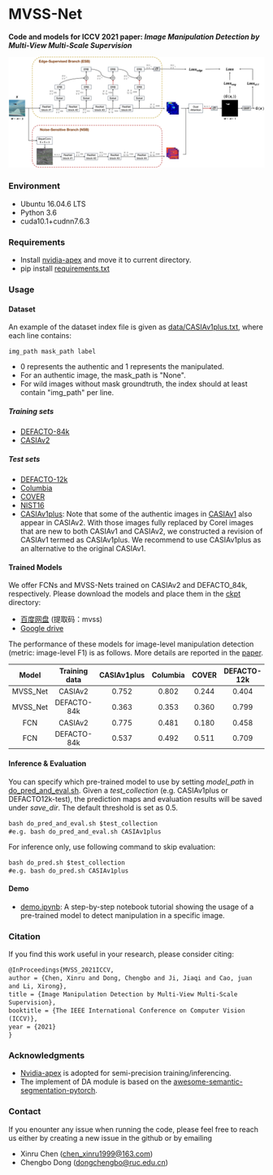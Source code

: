 # MVSS-Net

**Code and models for ICCV 2021 paper: *Image Manipulation Detection by Multi-View Multi-Scale Supervision***

![Image text](https://raw.githubusercontent.com/dong03/picture/main/framework.jpg)



### Environment

+ Ubuntu 16.04.6 LTS
+ Python 3.6
+ cuda10.1+cudnn7.6.3

  

### Requirements
+ Install [nvidia-apex](https://github.com/NVIDIA/apex) and move it to current directory.
+ pip install [requirements.txt](requirements.tx)



### Usage
#### Dataset

An example of the dataset index file is given as [data/CASIAv1plus.txt](data/CASIAv1plus.txt), where each line contains:
```angular2html
img_path mask_path label
```
- 0 represents the authentic and 1 represents the manipulated. 
- For an authentic image,  the mask_path is "None".
- For wild images without mask groundtruth, the index should at least contain "img_path" per line.  

##### Training sets

+ [DEFACTO-84k](./data/DEFACTO84k-train.txt)
+ [CASIAv2](./data/CASIAv2.txt)

##### Test sets

+ [DEFACTO-12k](./data/DEFACTO12k-test.txt)
+ [Columbia](./data/Columbia.txt) 
+ [COVER](./data/COVERAGE.txt)
+ [NIST16](./data/NIST16.txt)
+ [CASIAv1plus](./data/CASIAv1plus.txt): Note that some of the authentic images in [CASIAv1](./data/CASIAv1.txt) also appear in CASIAv2. With those images fully replaced by Corel images that are new to both CASIAv1 and CASIAv2, we constructed a revision of CASIAv1 termed as CASIAv1plus. We recommend to use CASIAv1plus as an alternative to the original CASIAv1.  


#### <span id = "jump">Trained Models</span>

We offer FCNs and MVSS-Nets trained on CASIAv2 and DEFACTO_84k, respectively. Please download the models and place them in the [ckpt](ckpt) directory:
+ [百度网盘](https://pan.baidu.com/s/1qbBulvsJ9FReUlng5zDYPg) (提取码：mvss)
+ [Google drive](https:/drive.google.com/drive/folders/1CztGkd91xF1QqEXuc2n8rVDTBJ7X695U?usp=sharing)


The performance of these models for image-level manipulation detection (metric: image-level F1) is as follows. More details are reported in the [paper](https://arxiv.org/abs/2104.06832).

|   Model  | Training data | CASIAv1plus | Columbia |  COVER | DEFACTO-12k |
|:--------:|:-------------:|:-------:|:--------:|:------:|:-----------:|
| MVSS_Net | CASIAv2       | 0.752   | 0.802    | 0.244  | 0.404       |
| MVSS_Net | DEFACTO-84k   | 0.363   | 0.353    | 0.360  | 0.799       |
| FCN      | CASIAv2       | 0.775   | 0.481    | 0.180  | 0.458       |
| FCN      | DEFACTO-84k   | 0.537   | 0.492    | 0.511  | 0.709       |



#### Inference & Evaluation
You can specify which pre-trained model to use by setting *model_path* in [do_pred_and_eval.sh](do_pred_and_eval.sh). Given a *test_collection* (e.g. CASIAv1plus or DEFACTO12k-test), the prediction maps and evaluation results will be saved under *save_dir*. The default threshold is set as 0.5.

```
bash do_pred_and_eval.sh $test_collection
#e.g. bash do_pred_and_eval.sh CASIAv1plus
```
For inference only, use following command to skip evaluation:
```
bash do_pred.sh $test_collection
#e.g. bash do_pred.sh CASIAv1plus
```


#### Demo

+ [demo.ipynb](./demo.ipynb): A step-by-step notebook tutorial showing the usage of a pre-trained model to detect manipulation in a specific image.



### Citation
If you find this work useful in your research, please consider citing:
```
@InProceedings{MVSS_2021ICCV,  
author = {Chen, Xinru and Dong, Chengbo and Ji, Jiaqi and Cao, juan and Li, Xirong},  
title = {Image Manipulation Detection by Multi-View Multi-Scale Supervision},  
booktitle = {The IEEE International Conference on Computer Vision (ICCV)},  
year = {2021}  
}
```

### Acknowledgments
- [Nvidia-apex](https://github.com/NVIDIA/apex) is adopted for semi-precision training/inferencing.
- The implement of DA module is based on the  [awesome-semantic-segmentation-pytorch](https://github.com/Tramac/awesome-semantic-segmentation-pytorch).
### Contact

If you enounter any issue when running the code, please feel free to reach us either by creating a new issue in the github or by emailing

+ Xinru Chen (chen_xinru1999@163.com)
+ Chengbo Dong (dongchengbo@ruc.edu.cn)

